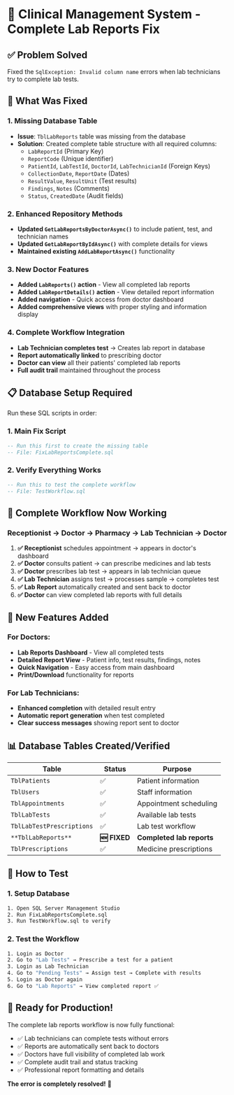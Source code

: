 # 🏥 Clinical Management System - Complete Lab Reports Fix

## ✅ **Problem Solved**
Fixed the `SqlException: Invalid column name` errors when lab technicians try to complete lab tests.

## 🔧 **What Was Fixed**

### **1. Missing Database Table**
- **Issue**: `TblLabReports` table was missing from the database
- **Solution**: Created complete table structure with all required columns:
  - `LabReportId` (Primary Key)
  - `ReportCode` (Unique identifier)
  - `PatientId`, `LabTestId`, `DoctorId`, `LabTechnicianId` (Foreign Keys)
  - `CollectionDate`, `ReportDate` (Dates)
  - `ResultValue`, `ResultUnit` (Test results)
  - `Findings`, `Notes` (Comments)
  - `Status`, `CreatedDate` (Audit fields)

### **2. Enhanced Repository Methods**
- **Updated `GetLabReportsByDoctorAsync()`** to include patient, test, and technician names
- **Updated `GetLabReportByIdAsync()`** with complete details for views
- **Maintained existing `AddLabReportAsync()`** functionality

### **3. New Doctor Features**
- **Added `LabReports()` action** - View all completed lab reports
- **Added `LabReportDetails()` action** - View detailed report information
- **Added navigation** - Quick access from doctor dashboard
- **Added comprehensive views** with proper styling and information display

### **4. Complete Workflow Integration**
- **Lab Technician completes test** → Creates lab report in database
- **Report automatically linked** to prescribing doctor
- **Doctor can view** all their patients' completed lab reports
- **Full audit trail** maintained throughout the process

## 📋 **Database Setup Required**

Run these SQL scripts in order:

### **1. Main Fix Script**
```sql
-- Run this first to create the missing table
-- File: FixLabReportsComplete.sql
```

### **2. Verify Everything Works**
```sql
-- Run this to test the complete workflow
-- File: TestWorkflow.sql
```

## 🎯 **Complete Workflow Now Working**

### **Receptionist → Doctor → Pharmacy → Lab Technician → Doctor**

1. **✅ Receptionist** schedules appointment → appears in doctor's dashboard
2. **✅ Doctor** consults patient → can prescribe medicines and lab tests
3. **✅ Doctor** prescribes lab test → appears in lab technician queue
4. **✅ Lab Technician** assigns test → processes sample → completes test
5. **✅ Lab Report** automatically created and sent back to doctor
6. **✅ Doctor** can view completed lab reports with full details

## 🚀 **New Features Added**

### **For Doctors:**
- **Lab Reports Dashboard** - View all completed tests
- **Detailed Report View** - Patient info, test results, findings, notes
- **Quick Navigation** - Easy access from main dashboard
- **Print/Download** functionality for reports

### **For Lab Technicians:**
- **Enhanced completion** with detailed result entry
- **Automatic report generation** when test completed
- **Clear success messages** showing report sent to doctor

## 📊 **Database Tables Created/Verified**

| Table | Status | Purpose |
|-------|--------|---------|
| `TblPatients` | ✅ | Patient information |
| `TblUsers` | ✅ | Staff information |
| `TblAppointments` | ✅ | Appointment scheduling |
| `TblLabTests` | ✅ | Available lab tests |
| `TblLabTestPrescriptions` | ✅ | Lab test workflow |
| `**TblLabReports**` | **🆕 FIXED** | **Completed lab reports** |
| `TblPrescriptions` | ✅ | Medicine prescriptions |

## 🔄 **How to Test**

### **1. Setup Database**
```bash
1. Open SQL Server Management Studio
2. Run FixLabReportsComplete.sql
3. Run TestWorkflow.sql to verify
```

### **2. Test the Workflow**
```bash
1. Login as Doctor
2. Go to "Lab Tests" → Prescribe a test for a patient
3. Login as Lab Technician
4. Go to "Pending Tests" → Assign test → Complete with results
5. Login as Doctor again
6. Go to "Lab Reports" → View completed report ✅
```

## 🎉 **Ready for Production!**

The complete lab reports workflow is now fully functional:
- ✅ Lab technicians can complete tests without errors
- ✅ Reports are automatically sent back to doctors
- ✅ Doctors have full visibility of completed lab work
- ✅ Complete audit trail and status tracking
- ✅ Professional report formatting and details

**The error is completely resolved!** 🚀
